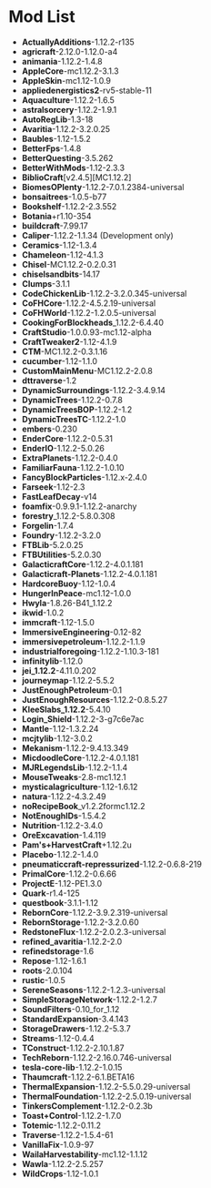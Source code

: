 # Mod List

- **ActuallyAdditions**-1.12.2-r135
- **agricraft**-2.12.0-1.12.0-a4
- **animania**-1.12.2-1.4.8
- **AppleCore**-mc1.12.2-3.1.3
- **AppleSkin**-mc1.12-1.0.9
- **appliedenergistics2**-rv5-stable-11
- **Aquaculture**-1.12.2-1.6.5
- **astralsorcery**-1.12.2-1.9.1
- **AutoRegLib**-1.3-18
- **Avaritia**-1.12.2-3.2.0.25
- **Baubles**-1.12-1.5.2
- **BetterFps**-1.4.8
- **BetterQuesting**-3.5.262
- **BetterWithMods**-1.12-2.3.3
- **BiblioCraft**[v2.4.5][MC1.12.2]
- **BiomesOPlenty**-1.12.2-7.0.1.2384-universal
- **bonsaitrees**-1.0.5-b77
- **Bookshelf**-1.12.2-2.3.552
- **Botania**+r1.10-354
- **buildcraft**-7.99.17
- **Caliper**-1.12.2-1.1.34 (Development only)
- **Ceramics**-1.12-1.3.4
- **Chameleon**-1.12-4.1.3
- **Chisel**-MC1.12.2-0.2.0.31
- **chiselsandbits**-14.17
- **Clumps**-3.1.1
- **CodeChickenLib**-1.12.2-3.2.0.345-universal
- **CoFHCore**-1.12.2-4.5.2.19-universal
- **CoFHWorld**-1.12.2-1.2.0.5-universal
- **CookingForBlockheads**_1.12.2-6.4.40
- **CraftStudio**-1.0.0.93-mc1.12-alpha
- **CraftTweaker2**-1.12-4.1.9
- **CTM**-MC1.12.2-0.3.1.16
- **cucumber**-1.12-1.1.0
- **CustomMainMenu**-MC1.12.2-2.0.8
- **dttraverse**-1.2
- **DynamicSurroundings**-1.12.2-3.4.9.14
- **DynamicTrees**-1.12.2-0.7.8
- **DynamicTreesBOP**-1.12.2-1.2
- **DynamicTreesTC**-1.12.2-1.0
- **embers**-0.230
- **EnderCore**-1.12.2-0.5.31
- **EnderIO**-1.12.2-5.0.26
- **ExtraPlanets**-1.12.2-0.4.0
- **FamiliarFauna**-1.12.2-1.0.10
- **FancyBlockParticles**-1.12.x-2.4.0
- **Farseek**-1.12-2.3
- **FastLeafDecay**-v14
- **foamfix**-0.9.9.1-1.12.2-anarchy
- **forestry**_1.12.2-5.8.0.308
- **Forgelin**-1.7.4
- **Foundry**-1.12.2-3.2.0
- **FTBLib**-5.2.0.25
- **FTBUtilities**-5.2.0.30
- **GalacticraftCore**-1.12.2-4.0.1.181
- **Galacticraft-Planets**-1.12.2-4.0.1.181
- **HardcoreBuoy**-1.12-1.0.4
- **HungerInPeace**-mc1.12-1.0.0
- **Hwyla**-1.8.26-B41_1.12.2
- **ikwid**-1.0.2
- **immcraft**-1.12-1.5.0
- **ImmersiveEngineering**-0.12-82
- **immersivepetroleum**-1.12.2-1.1.9
- **industrialforegoing**-1.12.2-1.10.3-181
- **infinitylib**-1.12.0
- **jei_1.12.2**-4.11.0.202
- **journeymap**-1.12.2-5.5.2
- **JustEnoughPetroleum**-0.1
- **JustEnoughResources**-1.12.2-0.8.5.27
- **KleeSlabs_1.12.2**-5.4.10
- **Login_Shield**-1.12.2-3-g7c6e7ac
- **Mantle**-1.12-1.3.2.24
- **mcjtylib**-1.12-3.0.2
- **Mekanism**-1.12.2-9.4.13.349
- **MicdoodleCore**-1.12.2-4.0.1.181
- **MJRLegendsLib**-1.12.2-1.1.4
- **MouseTweaks**-2.8-mc1.12.1
- **mysticalagriculture**-1.12-1.6.12
- **natura**-1.12.2-4.3.2.49
- **noRecipeBook**_v1.2.2formc1.12.2
- **NotEnoughIDs**-1.5.4.2
- **Nutrition**-1.12.2-3.4.0
- **OreExcavation**-1.4.119
- **Pam's+HarvestCraft**+1.12.2u
- **Placebo**-1.12.2-1.4.0
- **pneumaticcraft-repressurized**-1.12.2-0.6.8-219
- **PrimalCore**-1.12.2-0.6.66
- **ProjectE**-1.12-PE1.3.0
- **Quark**-r1.4-125
- **questbook**-3.1.1-1.12
- **RebornCore**-1.12.2-3.9.2.319-universal
- **RebornStorage**-1.12.2-3.2.0.60
- **RedstoneFlux**-1.12.2-2.0.2.3-universal
- **refined_avaritia**-1.12.2-2.0
- **refinedstorage**-1.6
- **Repose**-1.12-1.6.1
- **roots**-2.0.104
- **rustic**-1.0.5
- **SereneSeasons**-1.12.2-1.2.3-universal
- **SimpleStorageNetwork**-1.12.2-1.2.7
- **SoundFilters**-0.10_for_1.12
- **StandardExpansion**-3.4.143
- **StorageDrawers**-1.12.2-5.3.7
- **Streams**-1.12-0.4.4
- **TConstruct**-1.12.2-2.10.1.87
- **TechReborn**-1.12.2-2.16.0.746-universal
- **tesla-core-lib**-1.12.2-1.0.15
- **Thaumcraft**-1.12.2-6.1.BETA16
- **ThermalExpansion**-1.12.2-5.5.0.29-universal
- **ThermalFoundation**-1.12.2-2.5.0.19-universal
- **TinkersComplement**-1.12.2-0.2.3b
- **Toast+Control**-1.12.2-1.7.0
- **Totemic**-1.12.2-0.11.2
- **Traverse**-1.12.2-1.5.4-61
- **VanillaFix**-1.0.9-97
- **WailaHarvestability**-mc1.12-1.1.12
- **Wawla**-1.12.2-2.5.257
- **WildCrops**-1.12-1.0.1
